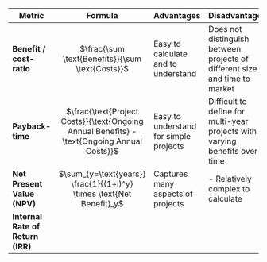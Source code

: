 
| Metric                            |                                           Formula                                           | Advantages                             | Disadvantages                                                               |
| --------------------------------- | :-----------------------------------------------------------------------------------------: | -------------------------------------- | --------------------------------------------------------------------------- |
| **Benefit / cost-ratio**          |                      $\frac{\sum \text{Benefits}}{\sum \text{Costs}}$                       | Easy to calculate and to understand    | Does not distinguish between projects of different size and time to market  |
| **Payback-time**                  | $\frac{\text{Project Costs}}{\text{Ongoing Annual Benefits} - \text{Ongoing Annual Costs}}$ | Easy to understand for simple projects | Difficult to define for multi-year projects with varying benefits over time |
| **Net Present Value (NPV)**       |            $\sum_{y=\text{years}} \frac{1}{(1+i)^y} \times \text{Net Benefit}_y$            | Captures many aspects of projects      | - Relatively complex to calculate                                           |
| **Internal Rate of Return (IRR)** |                                                                                             |                                        |                                                                             |
